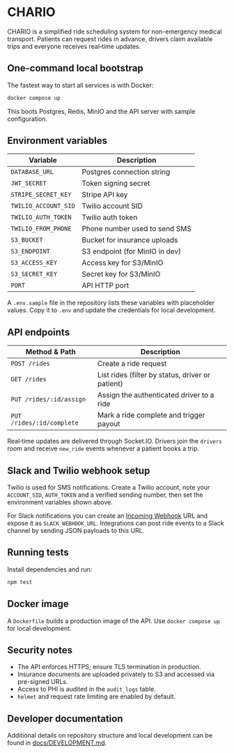 # CHARIO

CHARIO is a simplified ride scheduling system for non-emergency medical transport. Patients can request rides in advance, drivers claim available trips and everyone receives real‑time updates.

## One-command local bootstrap

The fastest way to start all services is with Docker:

```bash
docker compose up
```

This boots Postgres, Redis, MinIO and the API server with sample configuration.

## Environment variables

| Variable | Description |
| --- | --- |
| `DATABASE_URL` | Postgres connection string |
| `JWT_SECRET` | Token signing secret |
| `STRIPE_SECRET_KEY` | Stripe API key |
| `TWILIO_ACCOUNT_SID` | Twilio account SID |
| `TWILIO_AUTH_TOKEN` | Twilio auth token |
| `TWILIO_FROM_PHONE` | Phone number used to send SMS |
| `S3_BUCKET` | Bucket for insurance uploads |
| `S3_ENDPOINT` | S3 endpoint (for MinIO in dev) |
| `S3_ACCESS_KEY` | Access key for S3/MinIO |
| `S3_SECRET_KEY` | Secret key for S3/MinIO |
| `PORT` | API HTTP port |

A `.env.sample` file in the repository lists these variables with placeholder
values. Copy it to `.env` and update the credentials for local development.

## API endpoints

| Method & Path | Description |
| --- | --- |
| `POST /rides` | Create a ride request |
| `GET /rides` | List rides (filter by status, driver or patient) |
| `PUT /rides/:id/assign` | Assign the authenticated driver to a ride |
| `PUT /rides/:id/complete` | Mark a ride complete and trigger payout |

Real‑time updates are delivered through Socket.IO. Drivers join the `drivers` room and receive `new_ride` events whenever a patient books a trip.

## Slack and Twilio webhook setup

Twilio is used for SMS notifications. Create a Twilio account, note your `ACCOUNT_SID`, `AUTH_TOKEN` and a verified sending number, then set the environment variables shown above.

For Slack notifications you can create an [Incoming Webhook](https://api.slack.com/messaging/webhooks) URL and expose it as `SLACK_WEBHOOK_URL`. Integrations can post ride events to a Slack channel by sending JSON payloads to this URL.

## Running tests

Install dependencies and run:

```bash
npm test
```

## Docker image

A `Dockerfile` builds a production image of the API. Use `docker compose up` for local development.

## Security notes

- The API enforces HTTPS; ensure TLS termination in production.
- Insurance documents are uploaded privately to S3 and accessed via pre-signed URLs.
- Access to PHI is audited in the `audit_logs` table.
- `helmet` and request rate limiting are enabled by default.

## Developer documentation

Additional details on repository structure and local development can be found in [docs/DEVELOPMENT.md](docs/DEVELOPMENT.md).

